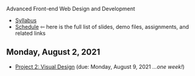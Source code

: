 Advanced Front-end Web Design and Development

- [Syllabus](syllabus.md)
- [Schedule](schedule.md)   &#8678; here is the full list of slides, demo files, assignments, and related links

## Monday, August 2, 2021

- [Project 2: Visual Design](project2-visual-design/instructions.md) (due: Monday, August 9, 2021 *...one week!*)

